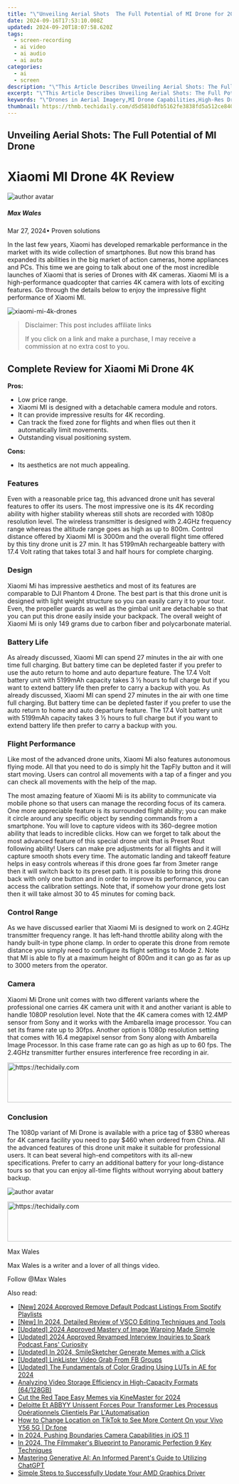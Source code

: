 ```yaml
---
title: "\"Unveiling Aerial Shots  The Full Potential of MI Drone for 2024\""
date: 2024-09-16T17:53:10.008Z
updated: 2024-09-20T18:07:58.620Z
tags: 
  - screen-recording
  - ai video
  - ai audio
  - ai auto
categories: 
  - ai
  - screen
description: "\"This Article Describes Unveiling Aerial Shots: The Full Potential of MI Drone for 2024\""
excerpt: "\"This Article Describes Unveiling Aerial Shots: The Full Potential of MI Drone for 2024\""
keywords: "\"Drones in Aerial Imagery,MI Drone Capabilities,High-Res Drone Photography,Aerial Shots with Drones,Uncovering MI Drone Potential,MI Drone Full Capacity,Exploring MI Drone Aerials\""
thumbnail: https://thmb.techidaily.com/d5d5810dfb5162fe3838fd5a512ce840bf5c9c8c52397ab8a1f2ef651a47611e.jpg
---
```


## Unveiling Aerial Shots: The Full Potential of MI Drone

# Xiaomi MI Drone 4K Review

![author avatar](https://images.wondershare.com/filmora/article-images/max-wales-author.jpg)

##### Max Wales

 Mar 27, 2024• Proven solutions

In the last few years, Xiaomi has developed remarkable performance in the market with its wide collection of smartphones. But now this brand has expanded its abilities in the big market of action cameras, home appliances and PCs. This time we are going to talk about one of the most incredible launches of Xiaomi that is series of Drones with 4K cameras. Xiaomi MI is a high-performance quadcopter that carries 4K camera with lots of exciting features. Go through the details below to enjoy the impressive flight performance of Xiaomi MI.

![xiaomi-mi-4k-drones](https://images.wondershare.com/filmora/article-images/xiaomi-mi-4k-drones.jpg)

>  Disclaimer: This post includes affiliate links
>
>  If you click on a link and make a purchase, I may receive a commission at no extra cost to you.
>

## Complete Review for Xiaomi Mi Drone 4K

**Pros:**

* Low price range.
* Xiaomi MI is designed with a detachable camera module and rotors.
* It can provide impressive results for 4K recording.
* Can track the fixed zone for flights and when flies out then it automatically limit movements.
* Outstanding visual positioning system.

**Cons:**

* Its aesthetics are not much appealing.

### Features

Even with a reasonable price tag, this advanced drone unit has several features to offer its users. The most impressive one is its 4K recording ability with higher stability whereas still shots are recorded with 1080p resolution level. The wireless transmitter is designed with 2.4GHz frequency range whereas the altitude range goes as high as up to 800m. Control distance offered by Xiaomi MI is 3000m and the overall flight time offered by this tiny drone unit is 27 min. It has 5199mAh rechargeable battery with 17.4 Volt rating that takes total 3 and half hours for complete charging.

### Design

Xiaomi Mi has impressive aesthetics and most of its features are comparable to DJI Phantom 4 Drone. The best part is that this drone unit is designed with light weight structure so you can easily carry it to your tour. Even, the propeller guards as well as the gimbal unit are detachable so that you can put this drone easily inside your backpack. The overall weight of Xiaomi Mi is only 149 grams due to carbon fiber and polycarbonate material.

### Battery Life

As already discussed, Xiaomi MI can spend 27 minutes in the air with one time full charging. But battery time can be depleted faster if you prefer to use the auto return to home and auto departure feature. The 17.4 Volt battery unit with 5199mAh capacity takes 3 ½ hours to full charge but if you want to extend battery life then prefer to carry a backup with you. As already discussed, Xiaomi MI can spend 27 minutes in the air with one time full charging. But battery time can be depleted faster if you prefer to use the auto return to home and auto departure feature. The 17.4 Volt battery unit with 5199mAh capacity takes 3 ½ hours to full charge but if you want to extend battery life then prefer to carry a backup with you.

### Flight Performance

Like most of the advanced drone units, Xiaomi Mi also features autonomous flying mode. All that you need to do is simply hit the TapFly button and it will start moving. Users can control all movements with a tap of a finger and you can check all movements with the help of the map.

The most amazing feature of Xiaomi Mi is its ability to communicate via mobile phone so that users can manage the recording focus of its camera. One more appreciable feature is its surrounded flight ability; you can make it circle around any specific object by sending commands from a smartphone. You will love to capture videos with its 360-degree motion ability that leads to incredible clicks. How can we forget to talk about the most advanced feature of this special drone unit that is Preset Rout following ability! Users can make pre adjustments for all flights and it will capture smooth shots every time. The automatic landing and takeoff feature helps in easy controls whereas if this drone goes far from 3meter range then it will switch back to its preset path. It is possible to bring this drone back with only one button and in order to improve its performance, you can access the calibration settings. Note that, if somehow your drone gets lost then it will take almost 30 to 45 minutes for coming back.

### Control Range

As we have discussed earlier that Xiaomi Mi is designed to work on 2.4GHz transmitter frequency range. It has left-hand throttle ability along with the handy built-in type phone clamp. In order to operate this drone from remote distance you simply need to configure its flight settings to Mode 2\. Note that MI is able to fly at a maximum height of 800m and it can go as far as up to 3000 meters from the operator.

### Camera

Xiaomi Mi Drone unit comes with two different variants where the professional one carries 4K camera unit with it and another variant is able to handle 1080P resolution level. Note that the 4K camera comes with 12.4MP sensor from Sony and it works with the Ambarella image processor. You can set its frame rate up to 30fps. Another option is 1080p resolution setting that comes with 16.4 megapixel sensor from Sony along with Ambarella Image Processor. In this case frame rate can go as high as up to 60 fps. The 2.4GHz transmitter further ensures interference free recording in air.

<!-- affiliate ads begin -->
<a href="https://ephamedtechinc.pxf.io/c/5597632/2137229/26400" target="_top" id="2137229">
  <img src="//a.impactradius-go.com/display-ad/26400-2137229" border="0" alt="https://techidaily.com" width="728" height="90"/>
</a>
<img height="0" width="0" src="https://ephamedtechinc.pxf.io/i/5597632/2137229/26400" style="position:absolute;visibility:hidden;" border="0" />
<!-- affiliate ads end -->

### Conclusion

The 1080p variant of Mi Drone is available with a price tag of $380 whereas for 4K camera facility you need to pay $460 when ordered from China. All the advanced features of this drone unit make it suitable for professional users. It can beat several high-end competitors with its all-new specifications. Prefer to carry an additional battery for your long-distance tours so that you can enjoy all-time flights without worrying about battery backup.

![author avatar](https://images.wondershare.com/filmora/article-images/max-wales-author.jpg)

<!-- affiliate ads begin -->
<a href="https://appsumo.8odi.net/c/5597632/2118315/7443" target="_top" id="2118315">
  <img src="//a.impactradius-go.com/display-ad/7443-2118315" border="0" alt="https://techidaily.com" width="728" height="90"/>
</a>
<img height="0" width="0" src="https://appsumo.8odi.net/i/5597632/2118315/7443" style="position:absolute;visibility:hidden;" border="0" />
<!-- affiliate ads end -->

Max Wales

Max Wales is a writer and a lover of all things video.

Follow @Max Wales


<ins class="adsbygoogle"
     style="display:block"
     data-ad-format="autorelaxed"
     data-ad-client="ca-pub-7571918770474297"
     data-ad-slot="1223367746"></ins>



<ins class="adsbygoogle"
     style="display:block"
     data-ad-client="ca-pub-7571918770474297"
     data-ad-slot="8358498916"
     data-ad-format="auto"
     data-full-width-responsive="true"></ins>


<span class="atpl-alsoreadstyle">Also read:</span>
<div><ul>
<li><a href="https://fox-friendly.techidaily.com/new-2024-approved-remove-default-podcast-listings-from-spotify-playlists/"><u>[New] 2024 Approved Remove Default Podcast Listings From Spotify Playlists</u></a></li>
<li><a href="https://fox-friendly.techidaily.com/new-in-2024-detailed-review-of-vsco-editing-techniques-and-tools/"><u>[New] In 2024, Detailed Review of VSCO Editing Techniques and Tools</u></a></li>
<li><a href="https://fox-friendly.techidaily.com/updated-2024-approved-mastery-of-image-warping-made-simple/"><u>[Updated] 2024 Approved Mastery of Image Warping Made Simple</u></a></li>
<li><a href="https://fox-hovers.techidaily.com/updated-2024-approved-revamped-interview-inquiries-to-spark-podcast-fans-curiosity/"><u>[Updated] 2024 Approved Revamped Interview Inquiries to Spark Podcast Fans' Curiosity</u></a></li>
<li><a href="https://fox-friendly.techidaily.com/updated-in-2024-smilesketcher-generate-memes-with-a-click/"><u>[Updated] In 2024, SmileSketcher Generate Memes with a Click</u></a></li>
<li><a href="https://facebook-clips.techidaily.com/updated-linklister-video-grab-from-fb-groups/"><u>[Updated] LinkLister Video Grab From FB Groups</u></a></li>
<li><a href="https://fox-friendly.techidaily.com/updated-the-fundamentals-of-color-grading-using-luts-in-ae-for-2024/"><u>[Updated] The Fundamentals of Color Grading Using LUTs in AE for 2024</u></a></li>
<li><a href="https://extra-information.techidaily.com/analyzing-video-storage-efficiency-in-high-capacity-formats-64128gb/"><u>Analyzing Video Storage Efficiency in High-Capacity Formats (64/128GB)</u></a></li>
<li><a href="https://fox-blue.techidaily.com/cut-the-red-tape-easy-memes-via-kinemaster-for-2024/"><u>Cut the Red Tape Easy Memes via KineMaster for 2024</u></a></li>
<li><a href="https://solve-manuals.techidaily.com/deloitte-et-abbyy-unissent-forces-pour-transformer-les-processus-operationnels-clientiels-par-lautomatisation/"><u>Deloitte Et ABBYY Unissent Forces Pour Transformer Les Processus Opérationnels Clientiels Par L'Automatisation</u></a></li>
<li><a href="https://location-social.techidaily.com/how-to-change-location-on-tiktok-to-see-more-content-on-your-vivo-y56-5g-drfone-by-drfone-virtual-android/"><u>How to Change Location on TikTok to See More Content On your Vivo Y56 5G | Dr.fone</u></a></li>
<li><a href="https://fox-friendly.techidaily.com/in-2024-pushing-boundaries-camera-capabilities-in-ios-11/"><u>In 2024, Pushing Boundaries Camera Capabilities in iOS 11</u></a></li>
<li><a href="https://fox-friendly.techidaily.com/in-2024-the-filmmakers-blueprint-to-panoramic-perfection-9-key-techniques/"><u>In 2024, The Filmmaker's Blueprint to Panoramic Perfection 9 Key Techniques</u></a></li>
<li><a href="https://tech-revival.techidaily.com/mastering-generative-ai-an-informed-parents-guide-to-utilizing-chatgpt/"><u>Mastering Generative AI: An Informed Parent's Guide to Utilizing ChatGPT</u></a></li>
<li><a href="https://win-amazing.techidaily.com/simple-steps-to-successfully-update-your-amd-graphics-driver/"><u>Simple Steps to Successfully Update Your AMD Graphics Driver</u></a></li>
</ul></div>

